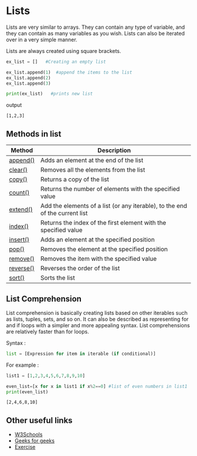 
# Lists

Lists are very similar to arrays. They can contain any type of variable, and they can contain as many variables as you wish. Lists can also be iterated over in a very simple manner.

Lists are always created using square brackets.

```python
ex_list = []   #Creating an empty list

ex_list.append(1)  #append the items to the list
ex_list.append(2)
ex_list.append(3)

print(ex_list)   #prints new list
```

output 
```
[1,2,3]
```
## Methods in list
| Method             | Description                                                                |
| ----------------- | ------------------------------------------------------------------ |
| [append()](https://www.w3schools.com/python/ref_list_append.asp) | Adds an element at the end of the list |
| [clear()](https://www.w3schools.com/python/ref_list_clear.asp) | Removes all the elements from the list|
| [copy()](https://www.w3schools.com/python/ref_list_copy.asp) | Returns a copy of the list|
| [count()](https://www.w3schools.com/python/ref_list_count.asp)| Returns the number of elements with the specified value |
|[extend()](https://www.w3schools.com/python/ref_list_extend.asp)|Add the elements of a list (or any iterable), to the end of the current list|
|[index()](https://www.w3schools.com/python/ref_list_extend.asp)|Returns the index of the first element with the specified value|
|[insert()](https://www.w3schools.com/python/ref_list_insert.asp)|Adds an element at the specified position|
|[pop()](https://www.w3schools.com/python/ref_list_pop.asp)|Removes the element at the specified position|
|[remove()](https://www.w3schools.com/python/ref_list_remove.asp)|Removes the item with the specified value|
|[reverse()](https://www.w3schools.com/python/ref_list_reverse.asp)|Reverses the order of the list|
|[sort()](https://www.w3schools.com/python/ref_list_sort.asp)|Sorts the list|

## List Comprehension
List comprehension is basically creating lists based on other iterables such as lists, tuples, sets, and so on. It can also be described as representing for and if loops with a simpler and more appealing syntax. List comprehensions are relatively faster than for loops.

Syntax : 
```python
list = [Expression for item in iterable (if conditional)]
```
For example :
```python
list1 = [1,2,3,4,5,6,7,8,9,10]

even_list=[x for x in list1 if x%2==0] #list of even numbers in list1
print(even_list)
```
```
[2,4,6,8,10]
```

## Other useful links
- [W3Schools](https://www.w3schools.com/python/python_lists.asp)
- [Geeks for geeks](https://www.geeksforgeeks.org/python-lists/)
- [Exercise](https://www.geeksforgeeks.org/python-list-exercise/)